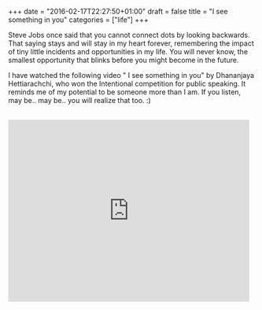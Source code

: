 +++
date = "2016-02-17T22:27:50+01:00"
draft = false
title = "I see something in you"
categories = ["life"]
+++

Steve Jobs once said that you cannot connect dots by looking backwards. That saying stays and will stay in my heart forever, remembering
the impact of tiny little incidents and opportunities in my life. You will never know, the smallest opportunity that blinks
before you might become in the future.

I have watched the following video " I see something in you" by Dhananjaya Hettiarachchi, who won the Intentional competition for
 public speaking. It reminds me of my potential to be someone more than I am. If you listen, may be.. may be.. you will realize
 that too. :)

</br>

<iframe width="490" height="370" src="http://www.youtube.com/embed/bbz2boNSeL0" frameborder="0" allowfullscreen="allowfullscreen" data-link="http://www.youtube.com/watch?v=bbz2boNSeL0"></iframe>
